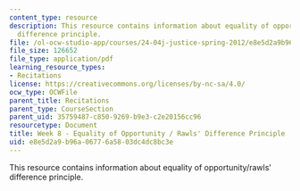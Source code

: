 ```yaml
---
content_type: resource
description: This resource contains information about equality of opportunity/rawls'
  difference principle.
file: /ol-ocw-studio-app/courses/24-04j-justice-spring-2012/e8e5d2a9b96a06776a5803dc4dc8bc3e_MIT24_04JS12_Week8.pdf
file_size: 126652
file_type: application/pdf
learning_resource_types:
- Recitations
license: https://creativecommons.org/licenses/by-nc-sa/4.0/
ocw_type: OCWFile
parent_title: Recitations
parent_type: CourseSection
parent_uid: 35759487-c850-9269-b9e3-c2e20156cc96
resourcetype: Document
title: Week 8 - Equality of Opportunity / Rawls' Difference Principle
uid: e8e5d2a9-b96a-0677-6a58-03dc4dc8bc3e
---
```

This resource contains information about equality of opportunity/rawls' difference principle.